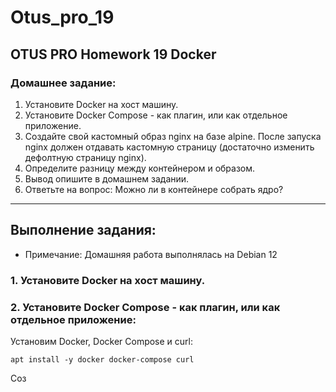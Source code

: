 # Otus_pro_19

## OTUS PRO Homework 19 Docker

### Домашнее задание:   
1. Установите Docker на хост машину.   
2. Установите Docker Compose - как плагин, или как отдельное приложение.   
3. Создайте свой кастомный образ nginx на базе alpine. После запуска nginx должен отдавать кастомную страницу (достаточно изменить дефолтную страницу nginx).   
4. Определите разницу между контейнером и образом.   
5. Вывод опишите в домашнем задании.   
6. Ответьте на вопрос: Можно ли в контейнере собрать ядро?   
---
## Выполнение задания:
* Примечание: Домашняя работа выполнялась на Debian 12
### 1. Установите Docker на хост машину.   
### 2. Установите Docker Compose - как плагин, или как отдельное приложение:   
Установим Docker,  Docker Compose и curl:
```
apt install -y docker docker-compose curl
```
Соз
